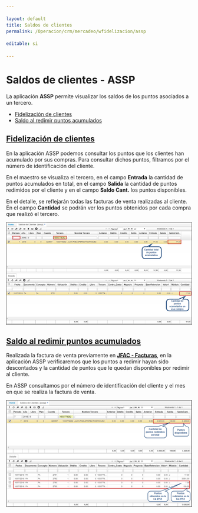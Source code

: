 ```yaml
---

layout: default
title: Saldos de clientes
permalink: /Operacion/crm/mercadeo/wfidelizacion/assp

editable: si

---
```




# Saldos de clientes - ASSP



La aplicación **ASSP** permite visualizar los saldos de los puntos asociados a un tercero.  





* [Fidelización de clientes](http://docs.oasiscom.com/Operacion/crm/mercadeo/wfidelizacion/assp#fidelización-de-clientes)
* [Saldo al redimir puntos acumulados](http://docs.oasiscom.com/Operacion/crm/mercadeo/wfidelizacion/assp#saldo-al-redimir-puntos-acumulados)







## [Fidelización de clientes](http://docs.oasiscom.com/Operacion/crm/mercadeo/wfidelizacion/assp#fidelización-de-clientes)



En la aplicación ASSP podemos consultar los puntos que los clientes han acumulado por sus compras. Para consultar dichos puntos, filtramos por el número de identificación del cliente.  



En el maestro se visualiza el tercero, en el campo **Entrada** la cantidad de puntos acumulados en total, en el campo **Salida** la cantidad de puntos redimidos por el cliente y en el campo **Saldo Cant.** los puntos disponibles.  



En el detalle, se reflejarán todas las facturas de venta realizadas al cliente. En el campo **Cantidad** se podrán ver los puntos obtenidos por cada compra que realizó el tercero.  



![](assp.png)





## [Saldo al redimir puntos acumulados](http://docs.oasiscom.com/Operacion/crm/mercadeo/wfidelizacion/assp#saldo-al-redimir-puntos-acumulados)



Realizada la factura de venta previamente en [**JFAC - Facturas**](http://docs.oasiscom.com/Operacion/scm/pos/jcajero/jfac#fidelizaci%C3%B3n-de-clientes), en la aplicación ASSP verificaremos que los puntos a redimir hayan sido descontados y la cantidad de puntos que le quedan disponibles por redimir al cliente.  



En ASSP consultamos por el número de identificación del cliente y el mes en que se realiza la factura de venta.  



![](assp1.png)